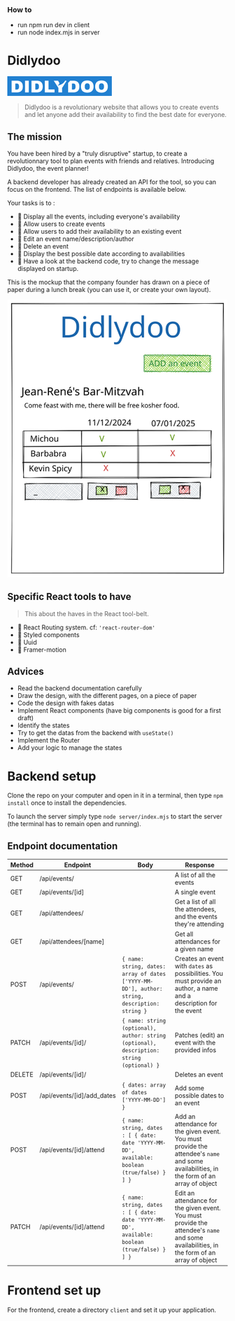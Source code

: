 ### How to 
- run npm run dev in client
- run node index.mjs in server

# Didlydoo

![Didlydoo](logo.png)

> Didlydoo is a revolutionary website that allows you to create events and let anyone add their availability to find the best date for everyone.

## The mission

You have been hired by a "truly disruptive" startup, to create a revolutionnary tool to plan events with friends and relatives. Introducing Didlydoo, the event planner!

A backend developer has already created an API for the tool, so you can focus on the frontend. The list of endpoints is available below.

Your tasks is to :

- 🌱 Display all the events, including everyone's availability
- 🌱 Allow users to create events
- 🌱 Allow users to add their availability to an existing event
- 🌱 Edit an event name/description/author
- 🌱 Delete an event
- 🌼 Display the best possible date according to availabilities
- 🌼 Have a look at the backend code, try to change the message displayed on startup.

This is the mockup that the company founder has drawn on a piece of paper during a lunch break (you can use it, or create your own layout).

![Didlydoo](./didlydoo.svg)

## Specific React tools to have

> This about the haves in the React tool-belt.

- 🌱 React Routing system. cf: `'react-router-dom'`
- 🌱 Styled components
- 🌱 Uuid
- 🌼 Framer-motion

## Advices
- Read the backend documentation carefully
- Draw the design, with the different pages, on a piece of paper
- Code the design with fakes datas
- Implement React components (have big components is good for a first draft)
- Identify the states
- Try to get the datas from the backend with `useState()`
- Implement the Router
- Add your logic to manage the states

# Backend setup

Clone the repo on your computer and open in it in a terminal, then type `npm install` once to install the dependencies.

To launch the server simply type `node server/index.mjs` to start the server (the terminal has to remain open and running).

## Endpoint documentation

| Method | Endpoint                   | Body                                                                                          | Response                                                                                                                                  |
| ------ | -------------------------- | --------------------------------------------------------------------------------------------- | ----------------------------------------------------------------------------------------------------------------------------------------- |
| GET    | /api/events/               |                                                                                               | A list of all the events                                                                                                                  |
| GET    | /api/events/[id]           |                                                                                               | A single event                                                                                                                            |
| GET    | /api/attendees/            |                                                                                               | Get a list of all the attendees, and the events they're attending                                                                         |
| GET    | /api/attendees/[name]      |                                                                                               | Get all attendances for a given name                                                                                                      |
| POST   | /api/events/               | `{ name: string, dates: array of dates ['YYYY-MM-DD'], author: string, description: string }` | Creates an event with `dates` as possibilities. You must provide an author, a name and a description for the event                        |
| PATCH  | /api/events/[id]/          | `{ name: string (optional), author: string (optional), description: string (optional) }`      | Patches (edit) an event with the provided infos                                                                                           |
| DELETE | /api/events/[id]/          |                                                                                               | Deletes an event                                                                                                                          |
| POST   | /api/events/[id]/add_dates | `{ dates: array of dates ['YYYY-MM-DD'] }`                                                    | Add some possible dates to an event                                                                                                       |
| POST   | /api/events/[id]/attend    | `{ name: string, dates : [ { date: date 'YYYY-MM-DD', available: boolean (true/false) } ] }`  | Add an attendance for the given event. You must provide the attendee's `name` and some availabilities, in the form of an array of object  |
| PATCH  | /api/events/[id]/attend    | `{ name: string, dates : [ { date: date 'YYYY-MM-DD', available: boolean (true/false) } ] }`  | Edit an attendance for the given event. You must provide the attendee's `name` and some availabilities, in the form of an array of object |


# Frontend set up

For the frontend, create a directory `client` and set it up your application. 
